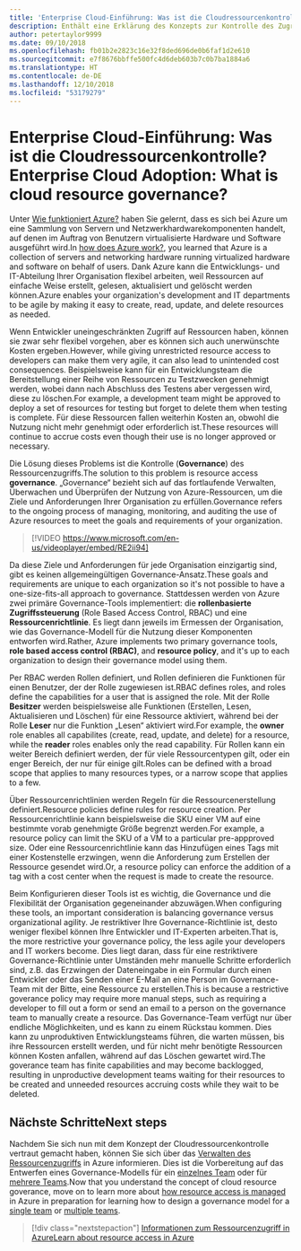 ```yaml
---
title: 'Enterprise Cloud-Einführung: Was ist die Cloudressourcenkontrolle?'
description: Enthält eine Erklärung des Konzepts zur Kontrolle des Zugriffs auf Ressourcen in Azure.
author: petertaylor9999
ms.date: 09/10/2018
ms.openlocfilehash: fb01b2e2823c16e32f8ded696de0b6faf1d2e610
ms.sourcegitcommit: e7f8676bbffe500fc4d6deb603b7c0b7ba1884a6
ms.translationtype: HT
ms.contentlocale: de-DE
ms.lasthandoff: 12/10/2018
ms.locfileid: "53179279"
---
```

# <a name="enterprise-cloud-adoption-what-is-cloud-resource-governance"></a><span data-ttu-id="6c5f1-103">Enterprise Cloud-Einführung: Was ist die Cloudressourcenkontrolle?</span><span class="sxs-lookup"><span data-stu-id="6c5f1-103">Enterprise Cloud Adoption: What is cloud resource governance?</span></span>

<span data-ttu-id="6c5f1-104">Unter [Wie funktioniert Azure?](what-is-azure.md) haben Sie gelernt, dass es sich bei Azure um eine Sammlung von Servern und Netzwerkhardwarekomponenten handelt, auf denen im Auftrag von Benutzern virtualisierte Hardware und Software ausgeführt wird.</span><span class="sxs-lookup"><span data-stu-id="6c5f1-104">In [how does Azure work?](what-is-azure.md), you learned that Azure is a collection of servers and networking hardware running virtualized hardware and software on behalf of users.</span></span> <span data-ttu-id="6c5f1-105">Dank Azure kann die Entwicklungs- und IT-Abteilung Ihrer Organisation flexibel arbeiten, weil Ressourcen auf einfache Weise erstellt, gelesen, aktualisiert und gelöscht werden können.</span><span class="sxs-lookup"><span data-stu-id="6c5f1-105">Azure enables your organization's development and IT departments to be agile by making it easy to create, read, update, and delete resources as needed.</span></span>

<span data-ttu-id="6c5f1-106">Wenn Entwickler uneingeschränkten Zugriff auf Ressourcen haben, können sie zwar sehr flexibel vorgehen, aber es können sich auch unerwünschte Kosten ergeben.</span><span class="sxs-lookup"><span data-stu-id="6c5f1-106">However, while giving unrestricted resource access to developers can make them very agile, it can also lead to unintended cost consequences.</span></span> <span data-ttu-id="6c5f1-107">Beispielsweise kann für ein Entwicklungsteam die Bereitstellung einer Reihe von Ressourcen zu Testzwecken genehmigt werden, wobei dann nach Abschluss des Testens aber vergessen wird, diese zu löschen.</span><span class="sxs-lookup"><span data-stu-id="6c5f1-107">For example, a development team might be approved to deploy a set of resources for testing but forget to delete them when testing is complete.</span></span> <span data-ttu-id="6c5f1-108">Für diese Ressourcen fallen weiterhin Kosten an, obwohl die Nutzung nicht mehr genehmigt oder erforderlich ist.</span><span class="sxs-lookup"><span data-stu-id="6c5f1-108">These resources will continue to accrue costs even though their use is no longer approved or necessary.</span></span> 

<span data-ttu-id="6c5f1-109">Die Lösung dieses Problems ist die Kontrolle (**Governance**) des Ressourcenzugriffs.</span><span class="sxs-lookup"><span data-stu-id="6c5f1-109">The solution to this problem is resource access **governance**.</span></span> <span data-ttu-id="6c5f1-110">„Governance“ bezieht sich auf das fortlaufende Verwalten, Überwachen und Überprüfen der Nutzung von Azure-Ressourcen, um die Ziele und Anforderungen Ihrer Organisation zu erfüllen.</span><span class="sxs-lookup"><span data-stu-id="6c5f1-110">Governance refers to the ongoing process of managing, monitoring, and auditing the use of Azure resources to meet the goals and requirements of your organization.</span></span> 

> [!VIDEO https://www.microsoft.com/en-us/videoplayer/embed/RE2ii94] 

<span data-ttu-id="6c5f1-111">Da diese Ziele und Anforderungen für jede Organisation einzigartig sind, gibt es keinen allgemeingültigen Governance-Ansatz.</span><span class="sxs-lookup"><span data-stu-id="6c5f1-111">These goals and requirements are unique to each organization so it's not possible to have a one-size-fits-all approach to governance.</span></span> <span data-ttu-id="6c5f1-112">Stattdessen werden von Azure zwei primäre Governance-Tools implementiert: die **rollenbasierte Zugriffssteuerung** (Role Based Access Control, RBAC) und eine **Ressourcenrichtlinie**. Es liegt dann jeweils im Ermessen der Organisation, wie das Governance-Modell für die Nutzung dieser Komponenten entworfen wird.</span><span class="sxs-lookup"><span data-stu-id="6c5f1-112">Rather, Azure implements two primary governance tools, **role based access control (RBAC)**, and **resource policy**, and it's up to each organization to design their governance model using them.</span></span>

<span data-ttu-id="6c5f1-113">Per RBAC werden Rollen definiert, und Rollen definieren die Funktionen für einen Benutzer, der der Rolle zugewiesen ist.</span><span class="sxs-lookup"><span data-stu-id="6c5f1-113">RBAC defines roles, and roles define the capabilities for a user that is assigned the role.</span></span> <span data-ttu-id="6c5f1-114">Mit der Rolle **Besitzer** werden beispielsweise alle Funktionen (Erstellen, Lesen, Aktualisieren und Löschen) für eine Ressource aktiviert, während bei der Rolle **Leser** nur die Funktion „Lesen“ aktiviert wird.</span><span class="sxs-lookup"><span data-stu-id="6c5f1-114">For example, the **owner** role enables all capabilites (create, read, update, and delete) for a resource, while the  **reader** roles enables only the read capability.</span></span> <span data-ttu-id="6c5f1-115">Für Rollen kann ein weiter Bereich definiert werden, der für viele Ressourcentypen gilt, oder ein enger Bereich, der nur für einige gilt.</span><span class="sxs-lookup"><span data-stu-id="6c5f1-115">Roles can be defined with a broad scope that applies to many resources types, or a narrow scope that applies to a few.</span></span> 

<span data-ttu-id="6c5f1-116">Über Ressourcenrichtlinien werden Regeln für die Ressourcenerstellung definiert.</span><span class="sxs-lookup"><span data-stu-id="6c5f1-116">Resource policies define rules for resource creation.</span></span> <span data-ttu-id="6c5f1-117">Per Ressourcenrichtlinie kann beispielsweise die SKU einer VM auf eine bestimmte vorab genehmigte Größe begrenzt werden.</span><span class="sxs-lookup"><span data-stu-id="6c5f1-117">For example, a resource policy can limit the SKU of a VM to a particular pre-appproved size.</span></span> <span data-ttu-id="6c5f1-118">Oder eine Ressourcenrichtlinie kann das Hinzufügen eines Tags mit einer Kostenstelle erzwingen, wenn die Anforderung zum Erstellen der Ressource gesendet wird.</span><span class="sxs-lookup"><span data-stu-id="6c5f1-118">Or, a resource policy can enforce the addition of a tag with a cost center when the request is made to create the resource.</span></span> 

<span data-ttu-id="6c5f1-119">Beim Konfigurieren dieser Tools ist es wichtig, die Governance und die Flexibilität der Organisation gegeneinander abzuwägen.</span><span class="sxs-lookup"><span data-stu-id="6c5f1-119">When configuring these tools, an important consideration is balancing governance versus organizational agility.</span></span> <span data-ttu-id="6c5f1-120">Je restriktiver Ihre Governance-Richtlinie ist, desto weniger flexibel können Ihre Entwickler und IT-Experten arbeiten.</span><span class="sxs-lookup"><span data-stu-id="6c5f1-120">That is, the more restrictive your governance policy, the less agile your developers and IT workers become.</span></span> <span data-ttu-id="6c5f1-121">Dies liegt daran, dass für eine restriktivere Governance-Richtlinie unter Umständen mehr manuelle Schritte erforderlich sind, z.B. das Erzwingen der Dateneingabe in ein Formular durch einen Entwickler oder das Senden einer E-Mail an eine Person im Governance-Team mit der Bitte, eine Ressource zu erstellen.</span><span class="sxs-lookup"><span data-stu-id="6c5f1-121">This is because a restrictive goverance policy may require more manual steps, such as requiring a developer to fill out a form or send an email to a person on the governance team to manually create a resource.</span></span> <span data-ttu-id="6c5f1-122">Das Governance-Team verfügt nur über endliche Möglichkeiten, und es kann zu einem Rückstau kommen. Dies kann zu unproduktiven Entwicklungsteams führen, die warten müssen, bis ihre Ressourcen erstellt werden, und für nicht mehr benötigte Ressourcen können Kosten anfallen, während auf das Löschen gewartet wird.</span><span class="sxs-lookup"><span data-stu-id="6c5f1-122">The goverance team has finite capabilities and may become backlogged, resulting in unproductive development teams waiting for their resources to be created and unneeded resources accruing costs while they wait to be deleted.</span></span>

## <a name="next-steps"></a><span data-ttu-id="6c5f1-123">Nächste Schritte</span><span class="sxs-lookup"><span data-stu-id="6c5f1-123">Next steps</span></span>

<span data-ttu-id="6c5f1-124">Nachdem Sie sich nun mit dem Konzept der Cloudressourcenkontrolle vertraut gemacht haben, können Sie sich über das [Verwalten des Ressourcenzugriffs](azure-resource-access.md) in Azure informieren. Dies ist die Vorbereitung auf das Entwerfen eines Governance-Modells für ein [einzelnes Team](../governance/governance-single-team.md) oder für [mehrere Teams](../governance/governance-multiple-teams.md).</span><span class="sxs-lookup"><span data-stu-id="6c5f1-124">Now that you understand the concept of cloud resource goverance, move on to learn more about [how resource access is managed](azure-resource-access.md) in Azure in preparation for learning how to design a governance model for a [single team](../governance/governance-single-team.md) or [multiple teams](../governance/governance-multiple-teams.md).</span></span>

> [!div class="nextstepaction"]
> [<span data-ttu-id="6c5f1-125">Informationen zum Ressourcenzugriff in Azure</span><span class="sxs-lookup"><span data-stu-id="6c5f1-125">Learn about resource access in Azure</span></span>](azure-resource-access.md)
